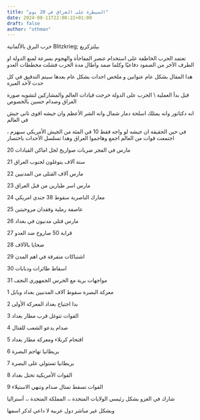 ```yaml
---
title: "السيطرة على العراق في 20 يوم"
date: 2024-08-11T22:08:22+01:00
draft: false
author: "othman"
---
```


حرب البرق بالألمانية Blitzkrieg; بيلتزكريغ

تعتمد الحرب الخاطفة على استخدام عنصر المفاجأة والهجوم بسرعة لمنع الدولة او الطرف الآخر من الصمود دفاعيًا وكلما صمد واطال مدة الحرب فشلت مخططات العدو

هدا المقال بشكل عام عنوانين و ملخص احدات بشكل عام بعدها سيتم التدقيق في كل حدت لأخد العبرة

قبل بدأ العملية \ الحرب على الدولة خرجت قيادات العالم والمشاركين لتشويه صورة العراق وصدام حسين بالخصوص

انه دكتاتور وانه يمتلك اسلحة دمار شمال وانه الشر الأعظم وان جيشه اقوى تاني جيش في العالم

في حين الحقيقة ان جيشه لو واجه فقط 10 في المئة من الجيش الأمريكي سيهزم ، اجتمعت قوات من العالم اجمع وهاجموا العراق وهدا تسلسل الأحدات باختصار

20 مارس في الفجر ضربات صواريخ لجل اماكن القيادات

21 ستة آلاف يتوغلون لجنوب العراق

22 مارس آلاف القتلى من المدنيين

23 مارس اسر طيارين من قبل العراق

24 معارك الناصرية سقوط 38 جندي امريكي

25 عاصفة رملية وفقدان مروحيتين

26 مارس قتلى مدنيون في بغداد

27 قرابة 50 صاروخ ضد العدو

28 ضحايا بالآلاف

29 اشتباكات متفرقة في اهم المدن

30 اسقاط طائرات ودبابات

31 مواجهات برية مع الحرس الجمهوري النجف

1 معركة البصرة سقوط آلاف المدنيين بغداد وبابل

2 بدا اجتياح بغداد المعركة الأولى

3 القوات تتوغل قرب مطار بغداد

4 صدام يدعو الشعب للقتال

5 اقتحام كربلاء ومعركة مطار بغداد

6 بريطانيا تهاجم البصرة

7 بريطانيا تستولي على البصرة

8 القوات الأمريكية تحتل بغداد

9 القوات تسقط تمتال صدام وتنهي الاستيلاء

شارك في الغزو بشكل رئيسي الولايات المتحدة ،، المملكة المتحدة ،، أستراليا

وبشكل غير مباشر دول عربية لا داعي لدكر اسمها
